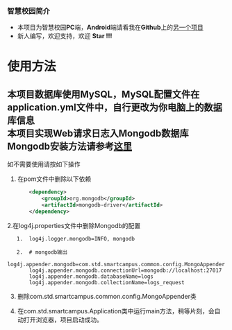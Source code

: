 ### 智慧校园简介

- 本项目为智慧校园**PC**端，**Android**端请看我在**Github**上的[另一个项目](https://github.com/stdlzp/android_SmartCampus)
- 新人编写，欢迎支持，欢迎 **Star !!!**
# 使用方法

 本项目数据库使用MySQL，MySQL配置文件在application.yml文件中，自行更改为你电脑上的数据库信息    
 本项目实现Web请求日志入Mongodb数据库  
 Mongodb安装方法请参考[这里](http://jingyan.baidu.com/article/d5c4b52bef7268da560dc5f8.html)
   -----
 如不需要使用请按如下操作
 1. 在pom文件中删除以下依赖  
 ````xml
        <dependency>
            <groupId>org.mongodb</groupId>
            <artifactId>mongodb-driver</artifactId>
        </dependency>
 ````
 2.在log4j.properties文件中删除Mongodb的配置
 ```properties
    1.  log4j.logger.mongodb=INFO, mongodb 

    2.  # mongodb输出
        log4j.appender.mongodb=com.std.smartcampus.common.config.MongoAppender
        log4j.appender.mongodb.connectionUrl=mongodb://localhost:27017
        log4j.appender.mongodb.databaseName=logs
        log4j.appender.mongodb.collectionName=logs_request
```
 3. 删除com.std.smartcampus.common.config.MongoAppender类  

 4. 在com.std.smartcampus.Application类中运行main方法，稍等片刻，会自动打开浏览器，项目启动成功。